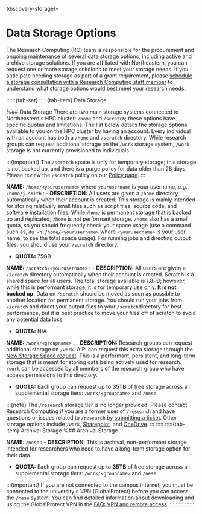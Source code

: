 (discovery-storage)=

# Data Storage Options

The Research Computing (RC) team is responsible for the procurement and ongoing maintenance of several data storage options,
including active and archive storage solutions. If you are affiliated with Northeastern, you can request one or more storage
solutions to meet your storage needs. If you anticipate needing storage as part of a grant requirement, please
[schedule a storage consultation with a Research Computing staff member] to understand what storage options would best meet your research needs.

::::::{tab-set}
:::::{tab-item} Data Storage

%## Data Storage
There are two main storage systems connected to Northeastern's HPC cluster: `/home` and `/scratch`; these options have specific quotas and limitations. The list below details the storage options available to you on the HPC cluster by having an account. Every individual with an account has both a `/home` and `/scratch` directory. While research groups can request additional storage on the `/work` storage system, `/work` storage is not currently provisioned to individuals.

:::{important}
The `/scratch` space is only for temporary storage; this storage is not backed up, and there is a purge policy for data older than 28 days. Please review the `/scratch` policy on our [Policy page].
:::

**NAME:** `/home/<yourusername>` where `yourusername` is your username, e.g., `/home/j.smith`
: - **DESCRIPTION:** All users are given a `/home` directory automatically when their account is created. This storage is mainly intended for storing relatively small files such as script files, source code, and software installation files. While `/home` is permanent storage that is backed up and replicated, `/home` is not performant storage. `/home` also has a small quota, so you should frequently check your space usage (use a command such as, `du -h /home/<yourusername>` where `<yourusername>` is your user name, to see the total space usage). For running jobs and directing output files, you should use your `/scratch` directory.

- **QUOTA:** 75GB

**NAME:** `/scratch/<yourusername>`
: - **DESCRIPTION:** All users are given a `/scratch` directory automatically when their account is created. Scratch is a shared space for all users. The total storage available is 1.8PB; however, while this is performant storage, it is for temporary use only. **It is not backed up.** Data on `/scratch` should be moved as soon as possible to another location for permanent storage. You should run your jobs from `/scratch` and direct your output files to your `/scratch`directory for best performance, but it is best practice to move your files off of scratch to avoid any potential data loss.

- **QUOTA:** N/A

**NAME:** `/work/<groupname>`
: - **DESCRIPTION:** Research groups can request additional storage on `/work`. A PI can request this extra storage through the [New Storage Space request]. This is a performant, persistent, and long-term storage that is meant for storing data being actively used for research. `/work` can be accessed by all members of the research group who have access permissions to this directory.

- **QUOTA:** Each group can request up to **35TB** of free storage across all supplemental storage tiers: `/work/<groupname>` and `/nese`.

:::{note}
The `/research` storage tier is no longer provided. Please contact Research Computing if you are a former user of `/research` and have questions or issues related to `/research` by [submitting a ticket]. Other storage options include `/work`, [Sharepoint], and [OneDrive].
:::
:::::
:::::{tab-item} Archival Storage
%## Archival Storage

**NAME:** `/nese`
: - **DESCRIPTION:** This is archival, non-performant storage intended for researchers who need to have a long-term storage option for their data.

- **QUOTA:** Each group can request up to **35TB** of free storage across all supplemental storage tiers: `/work/<groupname>` and `/nese`.

:::{important}
If you are not connected to the campus internet, you must be connected to the university's VPN (GlobalProtect) before you can access the `/nese` system. You can find detailed information about downloading and using the GlobalProtect VPN in the [FAQ: VPN and remote access].
:::
:::::
::::::

[FAQ: VPN and remote access]: https://service.northeastern.edu/tech?id=kb_article_view&sysparm_article=KB0013983>
[New Storage Space request]: https://bit.ly/NURC-NewStorage
[OneDrive]: https://service.northeastern.edu/tech?id=kb_article&sysparm_article=KB0012764
[Policy page]: https://rc.northeastern.edu/policy/
[schedule a storage consultation with a Research Computing staff member]: https://rc.northeastern.edu/support/consulting
[Sharepoint]: https://service.northeastern.edu/tech?id=kb_article&sysparm_article=KB0012695
[submitting a ticket]: https://bit.ly/NURC-Assistance
